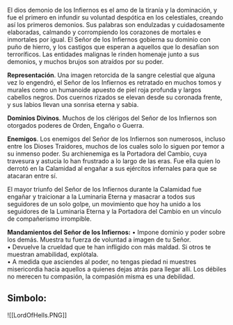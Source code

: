 El dios demonio de los Infiernos es el amo de la tiranía y la dominación, y fue el primero en infundir su voluntad despótica en los celestiales, creando así los primeros demonios. Sus palabras son endulzadas y cuidadosamente elaboradas, calmando y corrompiendo los corazones de mortales e inmortales por igual. El Señor de los Infiernos gobierna su dominio con puño de hierro, y los castigos que esperan a aquellos que lo desafían son terroríficos. Las entidades malignas le rinden homenaje junto a sus demonios, y muchos brujos son atraídos por su poder.

**Representación**. Una imagen retorcida de la sangre celestial que alguna vez lo engendró, el Señor de los Infiernos es retratado en muchos tomos y murales como un humanoide apuesto de piel roja profunda y largos cabellos negros. Dos cuernos rizados se elevan desde su coronada frente, y sus labios llevan una sonrisa eterna y sabia.

**Dominios Divinos**. Muchos de los clérigos del Señor de los Infiernos son otorgados poderes de Orden, Engaño o Guerra.

**Enemigos**. Los enemigos del Señor de los Infiernos son numerosos, incluso entre los Dioses Traidores, muchos de los cuales solo lo siguen por temor a su inmenso poder. Su archienemiga es la Portadora del Cambio, cuya travesura y astucia lo han frustrado a lo largo de las eras. Fue ella quien lo derrotó en la Calamidad al engañar a sus ejércitos infernales para que se atacaran entre sí.

El mayor triunfo del Señor de los Infiernos durante la Calamidad fue engañar y traicionar a la Luminaria Eterna y masacrar a todos sus seguidores de un solo golpe, un movimiento que hoy ha unido a los seguidores de la Luminaria Eterna y la Portadora del Cambio en un vínculo de compañerismo irrompible.

**Mandamientos del Señor de los Infiernos:** 
	• Impone dominio y poder sobre los demás. Muestra tu fuerza de voluntad a imagen de tu Señor.  <br>
	• Devuelve la crueldad que te han infligido con más maldad. Si otros te muestran amabilidad, explótala.<br> 
	• A medida que asciendes al poder, no tengas piedad ni muestres misericordia hacia aquellos a quienes dejas atrás para llegar allí. Los débiles no merecen tu compasión, la compasión misma es una debilidad.


## Simbolo:

![[LordOfHells.PNG]]